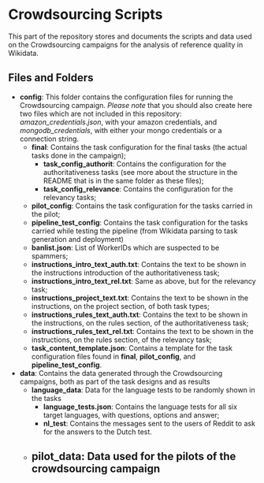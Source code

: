 # Crowdsourcing Scripts

This part of the repository stores and documents the scripts and data used on the Crowdsourcing campaigns for the analysis of reference quality in Wikidata.

## Files and Folders

- **config**: This folder contains the configuration files for running the Crowdsourcing campaign. *Please note* that you should also create here two files which are not included in this repository: *amazon_credentials.json*, with your amazon credentials, and *mongodb_credentials*, with either your mongo credentials or a connection string.
    - **final**: Contains the task configuration for the final tasks (the actual tasks done in the campaign);
        - **task_config_authorit**: Contains the configuration for the authoritativeness tasks (see more about the structure in the README that is in the same folder as these files);
        - **task_config_relevance**: Contains the configuration for the relevancy tasks;
    - **pilot_config**: Contains the task configuration for the tasks carried in the pilot;
    - **pipeline_test_config**: Contains the task configuration for the tasks carried while testing the pipeline (from Wikidata parsing to task generation and deployment)
    - **banlist.json**: List of WorkerIDs which are suspected to be spammers;
    - **instructions_intro_text_auth.txt**: Contains the text to be shown in the instructions introduction of the authoritativeness task;
    - **instructions_intro_text_rel.txt**: Same as above, but for the relevancy task;
    - **instructions_project_text.txt**: Contains the text to be shown in the instructions, on the project section, of both task types;
    - **instructions_rules_text_auth.txt**: Contains the text to be shown in the instructions, on the rules section, of the authoritativeness task;
    - **instructions_rules_text_rel.txt**: Contains the text to be shown in the instructions, on the rules section, of the relevancy task;
    - **task_content_template.json**: Contains a template for the task configuration files found in **final**, **pilot_config**, and **pipeline_test_config**.
- **data**: Contains the data generated through the Crowdsourcing campaigns, both as part of the task designs and as results
    - **language_data**: Data for the language tests to be randomly shown in the tasks
        - **language_tests.json**: Contains the language tests for all six target languages, with questions, options and answer;
        - **nl_test**: Contains the messages sent to the users of Reddit to ask for the answers to the Dutch test.
    - **pilot_data**: Data used for the pilots of the crowdsourcing campaign
        -
